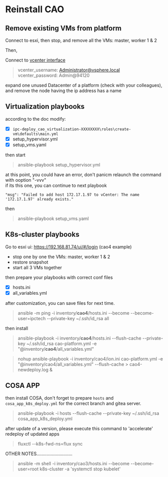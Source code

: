 # Reinstall CAO

## Remove existing VMs from platform

Connect to esxi, then stop, and remove all the VMs: master, worker 1 & 2

Then,

Connect to [vcenter interface](https://172.17.1.103/ui/#?extensionId=vsphere.core.relateditems.specs.datacenter.vms.vmsForDatacenter&objectId=urn:vmomi:Datacenter:datacenter-1084:28c1b61a-9eb7-4a33-8b91-8583ff374a3d&navigator=vsphere.core.viTree.hostsAndClustersView
)

>vcenter_username: Administrator@vsphere.local  
>vcenter_password: Admin@94120

expand one unused Datacenter of a platform (check with your colleagues), and remove the node having the ip address has a name

## Virtualization playbooks

according to the doc
modify:

- [x] `ipc-deploy_cao_virtualization-XXXXXXXX\roles\create-vm\defaults\main.yml`
- [x] setup_hypervisor.yml
- [x] setup_vms.yaml

then start
>ansible-playbook setup_hypervisor.yml  

at this point, you could have an error, don't panicm relaunch the command with ooption "-vvv"  
if its this one, you can continue to next playbook  

```error
"msg": "Failed to add host 172.17.1.97 to vCenter: The name '172.17.1.97' already exists."
```

then

>ansible-playbook setup_vms.yaml

## K8s-cluster playbooks

Go to esxi ui: <https://192.168.81.74/ui/#/login> (cao4 example)

- stop one by one the VMs: master, worker 1 & 2
- restore snapshot
- start all 3 VMs together

then prepare your playbooks with correct conf files

- [x] hosts.ini
- [x] all_variables.yml

after customization, you can save files for next time.

>ansible -m ping -i inventory/**cao4**/hosts.ini --become --become-user=ipctech --private-key ~/.ssh/id_rsa all

then install

>ansible-playbook -i inventory/**cao4**/hosts.ini --flush-cache --private-key ~/.ssh/id_rsa cao-platform.yml -e "@inventory/**cao4**/all_variables.yml"

>nohup ansible-playbook -i inventory/cao4/ion.ini cao-platform.yml -e "@inventory/cao4/all_variables.yml" --flush-cache > cao4-newdeploy.log &

## COSA APP

then install COSA, don't forget to prepare `hosts` and `cosa_app_k8s_deploy.yml` for the correct branch and gitea server.

>ansible-playbook -i hosts --flush-cache --private-key ~/.ssh/id_rsa cosa_app_k8s_deploy.yml

after update of a version, please execute this command to 'accelerate' redeploy of updated apps

>fluxctl --k8s-fwd-ns=flux sync

OTHER NOTES............................
>ansible -m shell -i inventory/cao3/hosts.ini --become --become-user=root k8s-cluster -a 'systemctl stop kubelet'

